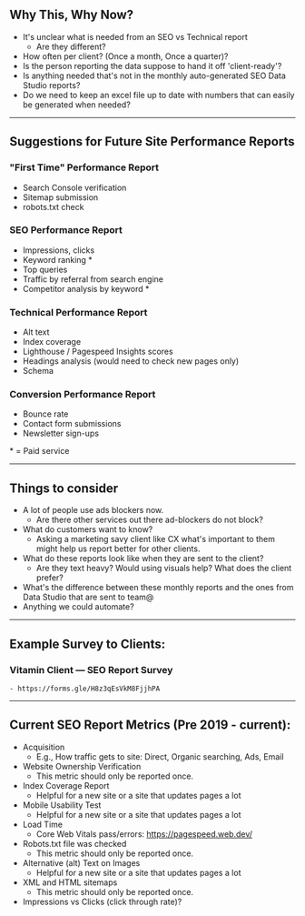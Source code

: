 ## Why This, Why Now?

- It's unclear what is needed from an SEO vs Technical report
  - Are they different?
- How often per client? (Once a month, Once a quarter)?
- Is the person reporting the data suppose to hand it off 'client-ready'?
- Is anything needed that's not in the monthly auto-generated SEO Data Studio reports?
- Do we need to keep an excel file up to date with numbers that can easily be generated when needed?

---

## Suggestions for Future Site Performance Reports

### "First Time" Performance Report
- Search Console verification
- Sitemap submission
- robots.txt check

### SEO Performance Report
- Impressions, clicks
- Keyword ranking *
- Top queries
- Traffic by referral from search engine
- Competitor analysis by keyword *

### Technical Performance Report
- Alt text
- Index coverage
- Lighthouse / Pagespeed Insights scores
- Headings analysis (would need to check new pages only)
- Schema

###  Conversion Performance Report
- Bounce rate
- Contact form submissions
- Newsletter sign-ups

\* = Paid service

---

## Things to consider
- A lot of people use ads blockers now.
  - Are there other services out there ad-blockers do not block?
- What do customers want to know?
  - Asking a marketing savy client like CX what's important to them might help us report better for other clients.
- What do these reports look like when they are sent to the client?
  - Are they text heavy? Would using visuals help? What does the client prefer?
- What's the difference between these monthly reports and the ones from Data Studio that are sent to team@
- Anything we could automate?

---

## Example Survey to Clients:

### Vitamin Client — SEO Report Survey

	- https://forms.gle/H8z3qEsVkM8FjjhPA

---
## Current SEO Report Metrics (Pre 2019 - current):
- Acquisition
  - E.g., How traffic gets to site: Direct, Organic searching, Ads, Email
- Website Ownership Verification
  - This metric should only be reported once.
- Index Coverage Report
  - Helpful for a new site or a site that updates pages a lot
- Mobile Usability Test
  - Helpful for a new site or a site that updates pages a lot
- Load Time
  - Core Web Vitals pass/errors: https://pagespeed.web.dev/
- Robots.txt file was checked
  - This metric should only be reported once.
- Alternative (alt) Text on Images
  - Helpful for a new site or a site that updates pages a lot
- XML and HTML sitemaps
  - This metric should only be reported once.
- Impressions vs Clicks (click through rate)?
